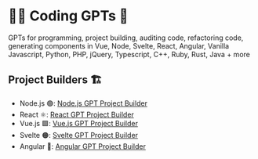 # 🧑‍💻 Coding GPTs 🚀
GPTs for programming, project building, auditing code, refactoring code, generating components in Vue, Node, Svelte, React, Angular, Vanilla Javascript, Python, PHP, jQuery, Typescript, C++, Ruby, Rust, Java + more

## Project Builders 🏗️

- Node.js 🟢: [Node.js GPT Project Builder](https://chat.openai.com/g/g-02zmxuXd5-node-js-gpt-project-builder)
- React ⚛️: [React GPT Project Builder](https://chat.openai.com/g/g-eSIFeP4GM-react-gpt-project-builder)
- Vue.js 🟩: [Vue.js GPT Project Builder](https://chat.openai.com/g/g-VDbtPgucW-vue-js-gpt-project-builder)
- Svelte 🟠: [Svelte GPT Project Builder](https://chat.openai.com/g/g-giGWRiNpv-svelte-gpt-project-builder)
- Angular 🔴: [Angular GPT Project Builder](https://chat.openai.com/g/g-Wkhtm932I-angular-gpt-project-builder)
